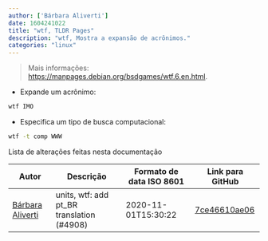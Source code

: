 ```yaml
---
author: ['Bárbara Aliverti']
date: 1604241022
title: "wtf, TLDR Pages"
description: "wtf, Mostra a expansão de acrônimos."
categories: "linux"
---
```

> Mais informações: <https://manpages.debian.org/bsdgames/wtf.6.en.html>.

- Expande um acrônimo:

```bash
wtf IMO
```

- Especifica um tipo de busca computacional:

```bash
wtf -t comp WWW
```
Lista de alterações feitas nesta documentação


Autor | Descrição | Formato de data ISO 8601 | Link para GitHub
------|-----|-----|-----
[Bárbara Aliverti](mailto:64551613+barbaraaliverti@users.noreply.github.com) | units, wtf: add pt_BR translation (#4908) | 2020-11-01T15:30:22 | [7ce46610ae06](https://github.com/tldr-pages/tldr/commit/7ce46610ae0653881686fb488e7d9dfcfbc9ad40)

